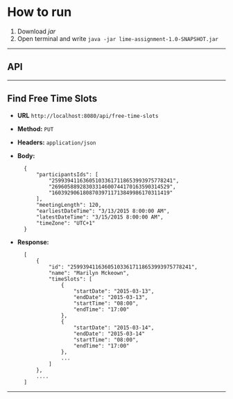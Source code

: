# How to run
1. Download *jar*
2. Open terminal and write `java -jar lime-assignment-1.0-SNAPSHOT.jar`
---

## API
---
**Find Free Time Slots**
---
* **URL** `http://localhost:8080/api/free-time-slots`
* **Method:** `PUT`
* **Headers:** `application/json`
* **Body:**

        {
	        "participantsIds": [
		        "259939411636051033617118653993975778241",
		        "26960588928303314600744170163590314529",
		        "16039290618087039711713849986170311419"
	        ],
	        "meetingLength": 120,
	        "earliestDateTime": "3/13/2015 8:00:00 AM",
	        "latestDateTime": "3/15/2015 8:00:00 AM",
            "timeZone": "UTC+1"
        }
* **Response:**

        [
            {
                "id": "259939411636051033617118653993975778241",
                "name": "Marilyn Mckeown",
                "timeSlots": [
                    {
                        "startDate": "2015-03-13",
                        "endDate": "2015-03-13",
                        "startTime": "08:00",
                        "endTime": "17:00"
                    },
                    {
                        "startDate": "2015-03-14",
                        "endDate": "2015-03-14"
                        "startTime": "08:00",
                        "endTime": "17:00"
                    },
                    ...
                ]
            },
            ....
        ]
---
